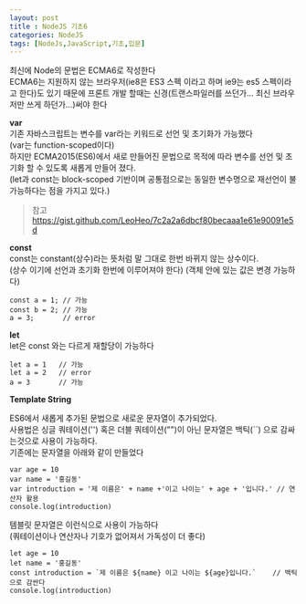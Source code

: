 ```yaml
---
layout: post
title : NodeJS 기초6
categories: NodeJS
tags: [NodeJs,JavaScript,기초,입문]
---
```


최신에 Node의 문법은 ECMA6로 작성한다   
ECMA6는 지원하지 않는 브라우저(ie8은 ES3 스펙 이라고 하며 ie9는 es5 스펙이라고 한다)도 있기 때문에 프론트 개발 할때는 신경(트랜스파일러를 쓰던가... 최신 브라우저만 쓰게 하던가...)써야 한다

**var**   
기존 자바스크립트는 변수를 var라는 키워드로 선언 및 초기화가 가능했다    
(var는 function-scoped이다)   
하지만 ECMA2015(ES6)에서 새로 만들어진 문법으로 목적에 따라 변수를 선언 및 초기화 할 수 있도록 새롭게 만들어 졌다.  
(let과 const는 block-scoped 기반이며 공통점으로는 동일한 변수명으로 재선언이 불가능하다는 점을 가지고 있다.)   

> 참고 https://gist.github.com/LeoHeo/7c2a2a6dbcf80becaaa1e61e90091e5d

**const**   
const는 constant(상수)라는 뜻처럼 말 그대로 한번 바뀌지 않는 상수이다.   
(상수 이기에 선언과 초기화 한번에 이루어져야 한다) 
(객체 안에 있는 값은 변경 가능하다)  

    const a = 1; // 가능
    const b = 2; // 가능
    a = 3;       // error 

**let**   
let은 const 와는 다르게 재할당이 가능하다 

    let a = 1   // 가능
    let a = 2   // error
    a = 3       // 가능

**Template String**   

ES6에서 새롭게 추가된 문법으로 새로운 문자열이 추가되었다.   
사용법은 싱글 쿼테이션('') 혹은 더블 쿼테이션("")이 아닌 문자열은 백틱(``) 으로 감싸는것으로 사용이 가능하다.   
기존에는 문자열을 아래와 같이 만들었다 

    var age = 10
    var name = '홍길동'
    var introduction = '제 이름은' + name +'이고 나이는' + age + '입니다.' // 연산자 활용
    console.log(introduction)

템블릿 문자열은 이런식으로 사용이 가능하다   
(쿼테이션이나 연산자나 기호가 없어져서 가독성이 더 좋다)

    let age = 10
    let name = '홍길동'
    const introduction = `제 이름은 ${name} 이고 나이는 ${age}입니다.`    // 백틱으로 감싼다
    console.log(introduction)











